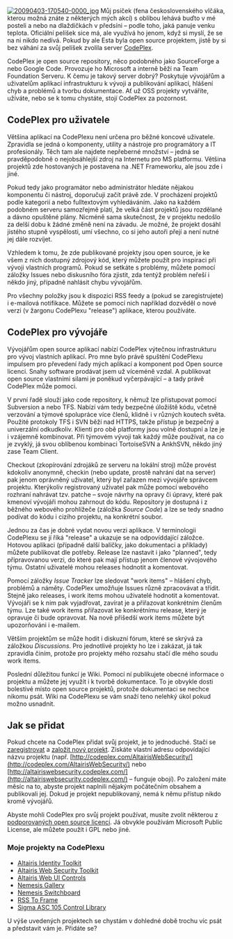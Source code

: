 <!-- dcterms:identifier = aspnetcz#240 -->
<!-- dcterms:title = CodePlex: Pelíšek pro vaše open source projekty (a nejenom to) -->
<!-- dcterms:abstract = Můj psíček (fena československého vlčáka, kterou možná znáte z některých mých akcí) s oblibou lehává buďto v mé posteli a nebo na dlaždičkách v předsíni – podle toho, jaká panuje venku teplota. Oficiální pelíšek sice má, ale využívá ho jenom, když si myslí, že se na ni nikdo nedívá. Pokud by ale Esta byla open source projektem, jistě by si bez váhání za svůj pelíšek zvolila server CodePlex. -->
<!-- np9:categoryId = 7 -->
<!-- x4w:category = Software -->
<!-- np9:authorId = 1 -->
<!-- np9:authorEmail = michal.valasek@altairis.cz -->
<!-- dcterms:creator = Michal Altair Valášek -->
<!-- dcterms:created = 2009-10-05T18:40:00+02:00 -->
<!-- dcterms:dateAccepted = 2009-10-05T18:40:00+02:00 -->

[![20090403-170540-0000_jpg](https://www.cdn.altairis.cz/Blog/2009/20091005-20090403-170540-0000_jpg_thumb.jpg "20090403-170540-0000_jpg")](https://www.cdn.altairis.cz/Blog/2009/20091005-20090403-170540-0000_jpg_2.jpg) Můj psíček (fena československého vlčáka, kterou možná znáte z některých mých akcí) s oblibou lehává buďto v mé posteli a nebo na dlaždičkách v předsíni – podle toho, jaká panuje venku teplota. Oficiální pelíšek sice má, ale využívá ho jenom, když si myslí, že se na ni nikdo nedívá. Pokud by ale Esta byla open source projektem, jistě by si bez váhání za svůj pelíšek zvolila server [CodePlex](http://www.codeplex.com).

CodePlex je open source repository, něco podobného jako SourceForge a nebo Google Code. Provozuje ho Microsoft a interně běží na Team Foundation Serveru. K čemu je takový server dobrý? Poskytuje vývojářům a uživatelům aplikací infrastrukturu k vývoji a publikování aplikací, hlášení chyb a problémů a tvorbu dokumentace. Ať už OSS projekty vytváříte, užíváte, nebo se k tomu chystáte, stojí CodePlex za pozornost.

## CodePlex pro uživatele

Většina aplikací na CodePlexu není určena pro běžné koncové uživatele. Zpravidla se jedná o komponenty, utility a nástroje pro programátory a IT profesionály. Těch tam ale najdete nepřeberné množství – jedná se pravděpodobně o nejobsáhlejší zdroj na Internetu pro MS platformu. Většina projektů zde hostovaných je postavena na .NET Frameworku, ale jsou zde i jiné.

Pokud tedy jako programátor nebo administrátor hledáte nějakou komponentu či nástroj, doporučuji začít právě zde. V procházení projektů podle kategorií a nebo fulltextovým vyhledáváním. Jako na každém podobném serveru samozřejmě platí, že velká část projektů jsou rozdělané a dávno opuštěné plány. Nicméně sama skutečnost, že v projektu nedošlo za delší dobu k žádné změně není na závadu. Je možné, že projekt dosáhl jistého stupně vyspělosti, umí všechno, co si jeho autoři přejí a není nutné jej dále rozvíjet.

Vzhledem k tomu, že zde publikované projekty jsou open source, je ke všem z nich dostupný zdrojový kód, který můžete použít pro inspiraci při vývoji vlastních programů. Pokud se setkáte s problémy, můžete pomocí záložky Issues nebo diskusního fóra zjistit, zda tentýž problém neřeší i někdo jiný, případně nahlásit chybu vývojářům.

Pro všechny položky jsou k dispozici RSS feedy a (pokud se zaregistrujete) i e-mailová notifikace. Můžete se pomocí nich například dozvěděl o nové verzi (v žargonu CodePlexu "release") aplikace, kterou používáte.

## CodePlex pro vývojáře

Vývojářům open source aplikací nabízí CodePlex výtečnou infrastrukturu pro vývoj vlastních aplikací. Pro mne bylo právě spuštění CodePlexu impulsem pro převedení řady mých aplikací a komponent pod Open source licenci. Snahy software prodávat jsem už víceméně vzdal. A publikovat open source vlastními silami je poněkud vyčerpávající – a tady právě CodePlex může pomoci.

V první řadě slouží jako code repository, k němuž lze přistupovat pomocí Subversion a nebo TFS. Nabízí vám tedy bezpečné úložiště kódu, včetně verzování a týmové spolupráce více členů, klidně i v různých koutech světa. Použité protokoly TFS i SVN běží nad HTTPS, takže přístup je bezpečný a univerzální odkudkoliv. Klienti pro obě platformy jsou volně dostupní a lze je i vzájemně kombinovat. Při týmovém vývoji tak každý může používat, na co je zvyklý, já svou oblíbenou kombinaci TortoiseSVN a AnkhSVN, někdo jiný zase Team Client.

Checkout (zkopírování zdrojáků ze serveru na lokální stroj) může provést kdokoliv anonymně, checkin (nebo update, prostě nahrání dat na server) pak jenom oprávněný uživatel, který byl zařazen mezi vývojáře správcem projektu. Kterýkoliv registrovaný uživatel pak může pomocí webového rozhraní nahrávat tzv. patche – svoje návrhy na opravy či úpravy, které pak kmenoví vývojáři mohou zahrnout do kódu. Repository je dostupná i z běžného webového prohlížeče (záložka *Source Code*) a lze se tedy snadno podívat do kódu i cizího projektu, na konkrétní soubor.

Jednou za čas je dobré vydat novou verzi aplikace. V terminologii CodePlexu se jí říká "release" a ukazuje se na odpovíddající záložce. Hotovou aplikaci (případně další balíčky, jako dokumentaci a příklady) můžete publikovat dle potřeby. Release lze nastavit i jako "planned", tedy připravovanou verzi, do které pak mají přístup jenom členové vývojového týmu. Ostatní uživatelé mohou releases hodnotit a komentovat.

Pomocí záložky *Issue Tracker* lze sledovat "work items" – hlášení chyb, problémů a náměty. CodePlex umožňuje Issues různě zpracovávat a třídit. Stejně jako releases, i work items mohou uživatelé hodnotit a komentovat. Vývojáři se k nim pak vyjadřovat, zavírat je a přiřazovat konkrétním členům týmu. Lze také work items přiřazovat ke konkrétnímu release, který je opravuje či bude opravovat. Na nově přišedší work items můžete být upozorňováni i e-mailem.

Větším projektům se může hodit i diskuzní fórum, které se skrývá za záložkou *Discussions*. Pro jednotlivé projekty ho lze i zakázat, já tak zpravidla činím, protože pro projekty mého rozsahu stačí dle mého soudu work items.

Poslední důležitou funkcí je Wiki. Pomocí ní publikujete obecné informace o projektu a můžete jej využít i k tvorbě dokumentace. To je obvykle dosti bolestivé místo open source projektů, protože dokumentaci se nechce nikomu psát. Wiki na CodePlexu se vám snaží teno nelehký úkol pokud možno usnadnit.

## Jak se přidat

Pokud chcete na CodePlex přidat svůj projekt, je to jednoduché. Stačí se [zaregistrovat](http://www.codeplex.com/site/project/create) a [založit nový projekt](http://www.codeplex.com/site/project/create). Získáte vlastní adresu odpovídající názvu projektu (např. [http://codeplex.com/AltairisWebSecurity/](http://codeplex.com/AltairisWebSecurity/) nebo [http://altairiswebsecurity.codeplex.com/](http://altairiswebsecurity.codeplex.com/) – funguje obojí). Po založení máte měsíc na to, abyste projekt naplnili nějakým počátečním obsahem a publikovali jej. Dokud je projekt nepublikovaný, nemá k němu přístup nikdo kromě vývojářů.

Abyste mohli CodePlex pro svůj projekt používat, musíte zvolit některou z [podporovaných open source licencí](http://codeplex.codeplex.com/Wiki/View.aspx?title=CodePlex%20FAQ#License). Já obvykle používám Microsoft Public License, ale můžete použít i GPL nebo jiné.

### Moje projekty na CodePlexu

*   [Altairis Identity Toolkit](http://altairisidtoolkit.codeplex.com/) 
*   [Altairis Web Security Toolkit](http://altairiswebsecurity.codeplex.com/) 
*   [Altairis Web UI Controls](http://altairiswebui.codeplex.com/) 
*   [Nemesis Gallery](http://nemesisgallery.codeplex.com/) 
*   [Nemesis Switchboard](http://nemesisswitchboard.codeplex.com/) 
*   [RSS To Frame](http://rssframe.codeplex.com) 
*   [Sigma ASC 105 Control Library](http://sigmaasc105lib.codeplex.com/)   

U výše uvedených projektech se chystám v dohledné době trochu víc psát a představit vám je. Přidáte se?